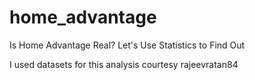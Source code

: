 # home_advantage
Is Home Advantage Real? Let's Use Statistics to Find Out

I used datasets for this analysis courtesy rajeevratan84 
